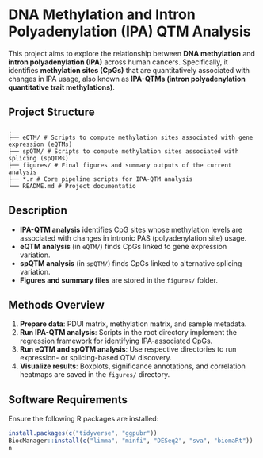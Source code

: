 # DNA Methylation and Intron Polyadenylation (IPA) QTM Analysis

This project aims to explore the relationship between **DNA methylation** and **intron polyadenylation (IPA)** across human cancers. Specifically, it identifies **methylation sites (CpGs)** that are quantitatively associated with changes in IPA usage, also known as **IPA-QTMs (intron polyadenylation quantitative trait methylations)**.

## Project Structure

``` text
.
├── eQTM/ # Scripts to compute methylation sites associated with gene expression (eQTMs)
├── spQTM/ # Scripts to compute methylation sites associated with splicing (spQTMs)
├── figures/ # Final figures and summary outputs of the current analysis
├── *.r # Core pipeline scripts for IPA-QTM analysis
└── README.md # Project documentatio
```

## Description

- **IPA-QTM analysis** identifies CpG sites whose methylation levels are associated with changes in intronic PAS (polyadenylation site) usage.
- **eQTM analysis** (in `eQTM/`) finds CpGs linked to gene expression variation.
- **spQTM analysis** (in `spQTM/`) finds CpGs linked to alternative splicing variation.
- **Figures and summary files** are stored in the `figures/` folder.

## Methods Overview

1. **Prepare data**: PDUI matrix, methylation matrix, and sample metadata.
2. **Run IPA-QTM analysis**: Scripts in the root directory implement the regression framework for identifying IPA-associated CpGs.
3. **Run eQTM and spQTM analysis**: Use respective directories to run expression- or splicing-based QTM discovery.
4. **Visualize results**: Boxplots, significance annotations, and correlation heatmaps are saved in the `figures/` directory.

## Software Requirements

Ensure the following R packages are installed:

```r
install.packages(c("tidyverse", "ggpubr"))
BiocManager::install(c("limma", "minfi", "DESeq2", "sva", "biomaRt"))
n

